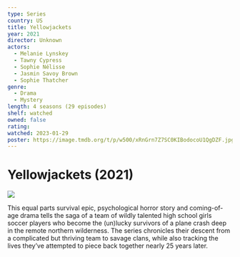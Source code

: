 ```yaml
---
type: Series
country: US
title: Yellowjackets
year: 2021
director: Unknown
actors:
  - Melanie Lynskey
  - Tawny Cypress
  - Sophie Nélisse
  - Jasmin Savoy Brown
  - Sophie Thatcher
genre:
  - Drama
  - Mystery
length: 4 seasons (29 episodes)
shelf: watched
owned: false
rating:
watched: 2023-01-29
poster: https://image.tmdb.org/t/p/w500/xRnGrn7Z7SC0KIBodocoU1QgDZF.jpg
---
```


# Yellowjackets (2021)

![](https://image.tmdb.org/t/p/w500/xRnGrn7Z7SC0KIBodocoU1QgDZF.jpg)

This equal parts survival epic, psychological horror story and coming-of-age drama tells the saga of a team of wildly talented high school girls soccer players who become the (un)lucky survivors of a plane crash deep in the remote northern wilderness. The series chronicles their descent from a complicated but thriving team to savage clans, while also tracking the lives they’ve attempted to piece back together nearly 25 years later.